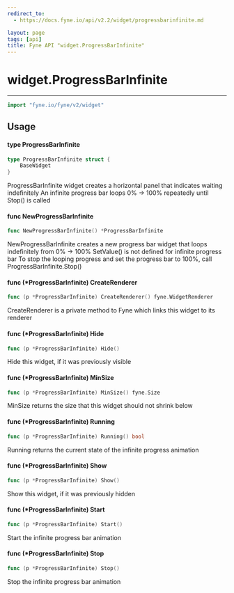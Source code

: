```yaml
---
redirect_to:
  - https://docs.fyne.io/api/v2.2/widget/progressbarinfinite.md

layout: page
tags: [api]
title: Fyne API "widget.ProgressBarInfinite"
---
```



# widget.ProgressBarInfinite
---
```go
import "fyne.io/fyne/v2/widget"
```

## Usage

#### type ProgressBarInfinite

```go
type ProgressBarInfinite struct {
	BaseWidget
}
```

ProgressBarInfinite widget creates a horizontal panel that indicates waiting indefinitely An infinite progress bar loops 0% -> 100% repeatedly until Stop() is called

#### func  NewProgressBarInfinite

```go
func NewProgressBarInfinite() *ProgressBarInfinite
```
NewProgressBarInfinite creates a new progress bar widget that loops indefinitely from 0% -> 100% SetValue() is not defined for infinite progress bar To stop the looping progress and set the progress bar to 100%, call ProgressBarInfinite.Stop()

#### func (*ProgressBarInfinite) CreateRenderer

```go
func (p *ProgressBarInfinite) CreateRenderer() fyne.WidgetRenderer
```
CreateRenderer is a private method to Fyne which links this widget to its renderer

#### func (*ProgressBarInfinite) Hide

```go
func (p *ProgressBarInfinite) Hide()
```
Hide this widget, if it was previously visible

#### func (*ProgressBarInfinite) MinSize

```go
func (p *ProgressBarInfinite) MinSize() fyne.Size
```
MinSize returns the size that this widget should not shrink below

#### func (*ProgressBarInfinite) Running

```go
func (p *ProgressBarInfinite) Running() bool
```
Running returns the current state of the infinite progress animation

#### func (*ProgressBarInfinite) Show

```go
func (p *ProgressBarInfinite) Show()
```
Show this widget, if it was previously hidden

#### func (*ProgressBarInfinite) Start

```go
func (p *ProgressBarInfinite) Start()
```
Start the infinite progress bar animation

#### func (*ProgressBarInfinite) Stop

```go
func (p *ProgressBarInfinite) Stop()
```
Stop the infinite progress bar animation
